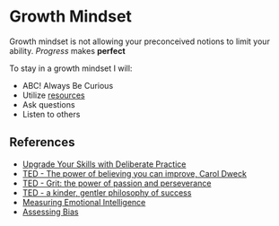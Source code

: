 
# Growth Mindset

Growth mindset is not allowing your preconceived notions to limit your ability.
*Progress* makes __perfect__

To stay in a growth mindset I will:

* ABC! Always Be Curious
* Utilize [resources](http://google.com)
* Ask questions
* Listen to others

## References

- [Upgrade Your Skills with Deliberate Practice](https://web.archive.org/web/20160616225417/http://www.happybearsoftware.com/upgrade-your-technical-skills-with-deliberate-practice)
- [TED - The power of believing you can improve, Carol Dweck](https://www.ted.com/talks/carol_dweck_the_power_of_believing_that_you_can_improve?language=en)
- [TED - Grit: the power of passion and perseverance](https://www.ted.com/talks/angela_lee_duckworth_grit_the_power_of_passion_and_perseverance)
- [TED - a kinder, gentler philosophy of success](https://www.ted.com/talks/alain_de_botton_a_kinder_gentler_philosophy_of_success)
- [Measuring Emotional Intelligence](https://codefellows.github.io/common_curriculum/prep_work/emotional-intelligence-assessment.html)
 - [Assessing Bias](https://codefellows.github.io/common_curriculum/prep_work/bias-assessment.html)